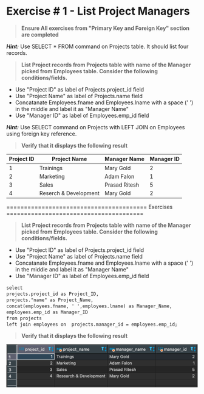 # Exercise # 1 - List Project Managers

> **Ensure All exercises from "Primary Key and Foreign Key" section are completed**

***Hint:*** Use SELECT * FROM command on Projects table. It should list four records.

> **List Project records from Projects table with name of the Manager picked from Employees table. Consider the following conditions/fields.**

- Use "Project ID" as label of Projects.project_id field 
- Use "Project Name" as label of Projects.name field 
- Concatanate Employees.fname and Employees.lname with a space (' ') in the middle and label it as "Manager Name"
- Use "Manager ID" as label of Employees.emp_id field 

***Hint:*** Use SELECT command on Projects with LEFT JOIN on Employees using foreign key reference.

> **Verify that it displays the following result**

|Project ID|Project Name|Manager Name|Manager ID|
|---|---|---|---| 
|1|	Trainings|	Mary Gold|	2|
|2|	Marketing|	Adam Falon|	1|
|3|	Sales|	Prasad Ritesh|	5|
|4|	Reserch & Development|	Mary Gold|	2|


======================================== Exercises =======================================

> **List Project records from Projects table with name of the Manager picked from Employees table. Consider the following conditions/fields.**

- Use "Project ID" as label of Projects.project_id field 
- Use "Project Name" as label of Projects.name field 
- Concatanate Employees.fname and Employees.lname with a space (' ') in the middle and label it as "Manager Name"
- Use "Manager ID" as label of Employees.emp_id field 

```
select 
projects.project_id as Project_ID,
projects."name" as Project_Name,
concat(employees.fname, ' ',employees.lname) as Manager_Name,
employees.emp_id as Manager_ID
from projects
left join employees on  projects.manager_id = employees.emp_id;
```

> **Verify that it displays the following result**

![Screenshot](ConcatTables.png)
